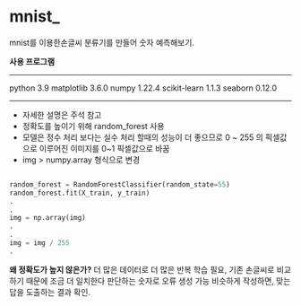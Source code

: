 # mnist_
mnist를 이용한손글씨 분류기를 만들어 숫자 예측해보기.

**사용 프로그램**
* * *
python                  3.9
matplotlib              3.6.0
numpy                   1.22.4
scikit-learn            1.1.3
seaborn                 0.12.0
* * * 

* 자세한 설명은 주석 참고 
* 정확도를 높이기 위해 random_forest 사용
* 모델은 정수 처리 보다는 실수 처리 할때의 성능이 더 좋으므로 0 ~ 255 의 픽셀값으로 이루어진 이미지를 0~1 픽셀값으로 바꿈
* img >  numpy.array 형식으로 변경

```python

random_forest = RandomForestClassifier(random_state=55)
random_forest.fit(X_train, y_train)
.
.
img = np.array(img)
.
.
img = img / 255
.
```


**왜 정확도가 높지 않은가?**
더 많은 데이터로 더 많은 반복 학습 필요, 기존 손글씨로 비교하기 때문에 조금 더 일치한다 판단하는 숫자로 오류 생성 가능
비슷하게 작성하면, 맞는 답을 도출하는 결과 확인.


